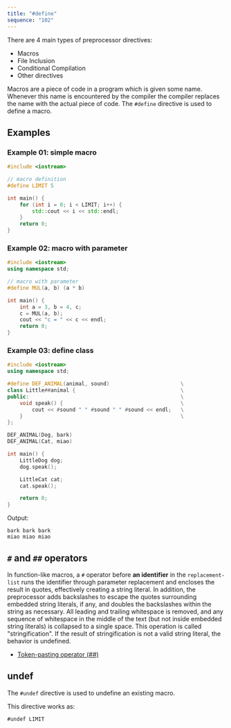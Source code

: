 ```yaml
---
title: "#define"
sequence: "102"
---
```


There are 4 main types of preprocessor directives:

- Macros
- File Inclusion
- Conditional Compilation
- Other directives

Macros are a piece of code in a program which is given some name.
Whenever this name is encountered by the compiler the compiler replaces the name with the actual piece of code.
The `#define` directive is used to define a macro.

## Examples

### Example 01: simple macro

```c++
#include <iostream>

// macro definition
#define LIMIT 5

int main() {
    for (int i = 0; i < LIMIT; i++) {
        std::cout << i << std::endl;
    }
    return 0;
}
```

### Example 02: macro with parameter

```c++
#include <iostream>
using namespace std;

// macro with parameter
#define MUL(a, b) (a * b)

int main() {
    int a = 3, b = 4, c;
    c = MUL(a, b);
    cout << "c = " << c << endl;
    return 0;
}
```

### Example 03: define class

```c++
#include <iostream>
using namespace std;

#define DEF_ANIMAL(animal, sound)                       \
class Little##animal {                                  \
public:                                                 \
    void speak() {                                      \
        cout << #sound " " #sound " " #sound << endl;   \
    }                                                   \
};

DEF_ANIMAL(Dog, bark)
DEF_ANIMAL(Cat, miao)

int main() {
    LittleDog dog;
    dog.speak();

    LittleCat cat;
    cat.speak();

    return 0;
}
```

Output:

```text
bark bark bark
miao miao miao
```

## `#` and `##` operators

In function-like macros, a `#` operator before **an identifier** in the `replacement-list`
runs the identifier through parameter replacement and encloses the result in quotes, effectively creating a string literal.
In addition, the preprocessor adds backslashes to escape the quotes surrounding embedded string literals,
if any, and doubles the backslashes within the string as necessary.
All leading and trailing whitespace is removed, and any sequence of whitespace in the middle of the text (but not inside embedded string literals) is collapsed to a single space. This operation is called "stringification". If the result of stringification is not a valid string literal, the behavior is undefined.

- [Token-pasting operator (##)](https://docs.microsoft.com/en-us/cpp/preprocessor/token-pasting-operator-hash-hash)

## undef

The `#undef` directive is used to undefine an existing macro.

This directive works as:

```text
#undef LIMIT
```
